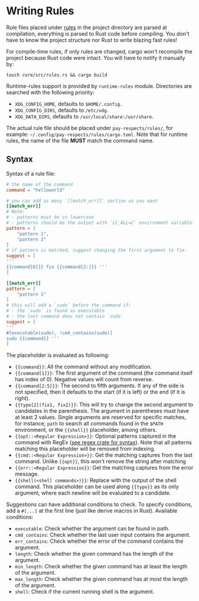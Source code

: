 # Writing Rules

Rule files placed under [rules](./rules) in the project directory are parsed at compilation, everything is parsed to Rust code before compiling. You don't have to know the project structure nor Rust to write blazing fast rules!

For compile-time rules, if only rules are changed, cargo won't recompile the project because Rust code were intact. You will have to notify it manually by:
```shell
touch core/src/rules.rs && cargo build
```

Runtime-rules support is provided by `runtime-rules` module. Directories are searched with the following priority:

- `XDG_CONFIG_HOME`, defaults to `$HOME/.config`.
- `XDG_CONFIG_DIRS`, defaults to `/etc/xdg`.
- `XDG_DATA_DIRS`, defaults to `/usr/local/share:/usr/share`.

The actual rule file should be placed under `pay-respects/rules/`, for example: `~/.config/pay-respects/rules/cargo.toml`. Note that for runtime rules, the name of the file **MUST** match the command name.

## Syntax

Syntax of a rule file:
```toml
# the name of the command
command = "helloworld"

# you can add as many `[[match_err]]` section as you want
[[match_err]]
# Note:
# - patterns must be in lowercase
# - patterns should be the output with `LC_ALL=C` environment variable
pattern = [
	"pattern 1",
	"pattern 2"
]
# if pattern is matched, suggest changing the first argument to fix:
suggest = [
'''
{{command[0]}} fix {{command[2:]}} '''
]

[[match_err]]
pattern = [
	"pattern 1"
]
# this will add a `sudo` before the command if:
# - the `sudo` is found as executable
# - the last command does not contain `sudo`
suggest = [
'''
#[executable(sudo), !cmd_contains(sudo)]
sudo {{command}} '''
]
```

The placeholder is evaluated as following:

- `{{command}}`: All the command without any modification.
- `{{command[1]}}`: The first argument of the command (the command itself has index of 0). Negative values will count from reverse.
- `{{command[2:5]}}`: The second to fifth arguments. If any of the side is not specified, then it defaults to the start (if it is left) or the end (if it is right).
- `{{typo[2](fix1, fix2)}}`: This will try to change the second argument to candidates in the parenthesis. The argument in parentheses must have at least 2 values. Single arguments are reserved for specific matches, for instance, `path` to search all commands found in the `$PATH` environment, or the `{{shell}}` placeholder, among others.
- `{{opt::<Regular Expression>}}`: Optional patterns captured in the command with RegEx ([see regex crate for syntax](https://docs.rs/regex-lite/latest/regex_lite/#syntax)). Note that all patterns matching this placeholder will be removed from indexing.
- `{{cmd::<Regular Expression>}}`: Get the matching captures from the last command. Unlike `{{opt}}`, this won't remove the string after matching
- `{{err::<Regular Expression}}`: Get the matching captures from the error message.
- `{{shell(<shell commands>)}}`: Replace with the output of the shell command. This placeholder can be used along `{{typo}}` as its only argument, where each newline will be evaluated to a candidate.

Suggestions can have additional conditions to check. To specify conditions, add a `#[...]` at the first line (just like derive macros in Rust). Available conditions:

- `executable`: Check whether the argument can be found in path.
- `cmd_contains`: Check whether the last user input contains the argument.
- `err_contains`: Check whether the error of the command contains the argument.
- `length`: Check whether the given command has the length of the argument.
- `min_length`: Check whether the given command has at least the length of the argument.
- `max_length`: Check whether the given command has at most the length of the argument.
- `shell`: Check if the current running shell is the argument.

